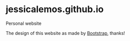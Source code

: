 # jessicalemos.github.io
Personal website

The design of this website as made by [Bootstrap](http://getbootstrap.com/), thanks!